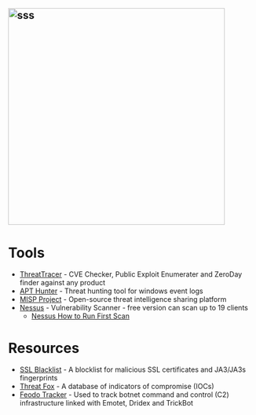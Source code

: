 ## <img width="441" alt="sss" src="placeholder" />

# Tools

- [ThreatTracer](https://github.com/anmolksachan/ThreatTracer) - CVE Checker, Public Exploit Enumerater and ZeroDay finder against any product
- [APT Hunter](https://github.com/ahmedkhlief/APT-Hunter) - Threat hunting tool for windows event logs
- [MISP Project](https://www.misp-project.org/) - Open-source threat intelligence sharing platform
- [Nessus](https://www.tenable.com/products/nessus/nessus-essentials) - Vulnerability Scanner - free version can scan up to 19 clients
  - [Nessus How to Run First Scan](https://www.tenable.com/blog/how-to-run-your-first-vulnerability-scan-with-nessus)

# Resources

- [SSL Blacklist](https://sslbl.abuse.ch/) - A blocklist for malicious SSL certificates and JA3/JA3s fingerprints
- [Threat Fox](https://threatfox.abuse.ch/) - A database of indicators of compromise (IOCs)
- [Feodo Tracker](https://feodotracker.abuse.ch/) - Used to track botnet command and control (C2) infrastructure linked with Emotet, Dridex and TrickBot
